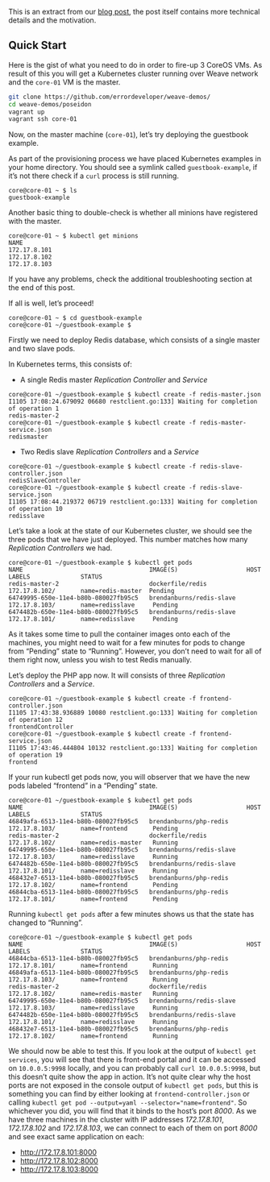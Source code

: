 This is an extract from our [blog post](http://weaveblog.com/2014/11/11/weave-for-kubernetes/), the post itself contains more technical details and the motivation.

## Quick Start

Here is the gist of what you need to do in order to fire-up 3 CoreOS VMs. As result of this you will get a Kubernetes cluster running over Weave network and the `core-01` VM is the master.

```Bash
git clone https://github.com/errordeveloper/weave-demos/
cd weave-demos/poseidon
vagrant up
vagrant ssh core-01
```

Now, on the master machine (`core-01`), let’s try deploying the guestbook example.

As part of the provisioning process we have placed Kubernetes examples in your home directory. You should see a symlink called `guestbook-example`, if it’s not there check if a `curl` process is still running.

```
core@core-01 ~ $ ls
guestbook-example
```

Another basic thing to double-check is whether all minions have registered with the master.

```
core@core-01 ~ $ kubectl get minions
NAME
172.17.8.101
172.17.8.102
172.17.8.103
```

If you have any problems, check the additional troubleshooting section at the end of this post.

If all is well, let’s proceed!

```
core@core-01 ~ $ cd guestbook-example
core@core-01 ~/guestbook-example $
```

Firstly we need to deploy Redis database, which consists of a single master and two slave pods.

In Kubernetes terms, this consists of:

  - A single Redis master _Replication Controller_ and _Service_

```
core@core-01 ~/guestbook-example $ kubectl create -f redis-master.json
I1105 17:08:24.679092 06680 restclient.go:133] Waiting for completion of operation 1
redis-master-2
core@core-01 ~/guestbook-example $ kubectl create -f redis-master-service.json
redismaster
```

  - Two Redis slave _Replication Controllers_ and a _Service_

```
core@core-01 ~/guestbook-example $ kubectl create -f redis-slave-controller.json
redisSlaveController
core@core-01 ~/guestbook-example $ kubectl create -f redis-slave-service.json
I1105 17:08:44.219372 06719 restclient.go:133] Waiting for completion of operation 10
redisslave
```

Let’s take a look at the state of our Kubernetes cluster, we should see the three pods that we have just deployed. This number matches how many _Replication Controllers_ we had.

```
core@core-01 ~/guestbook-example $ kubectl get pods
NAME                                   IMAGE(S)                   HOST                LABELS              STATUS
redis-master-2                         dockerfile/redis           172.17.8.102/       name=redis-master  Pending
64749995-650e-11e4-b80b-080027fb95c5   brendanburns/redis-slave   172.17.8.103/       name=redisslave     Pending
6474482b-650e-11e4-b80b-080027fb95c5   brendanburns/redis-slave   172.17.8.101/       name=redisslave     Pending
```

As it takes some time to pull the container images onto each of the machines, you might need to wait for a few minutes for pods to change from “Pending” state to “Running”. However, you don’t need to wait for all of them right now, unless you wish to test Redis manually.

Let’s deploy the PHP app now. It will consists of three _Replication Controllers_ and a _Service_.

```
core@core-01 ~/guestbook-example $ kubectl create -f frontend-controller.json
I1105 17:43:38.936889 10080 restclient.go:133] Waiting for completion of operation 12
frontendController
core@core-01 ~/guestbook-example $ kubectl create -f frontend-service.json
I1105 17:43:46.444804 10132 restclient.go:133] Waiting for completion of operation 19
frontend
```

If your run kubectl get pods now, you will observer that we have the new pods labeled “frontend” in a “Pending” state.

```
core@core-01 ~/guestbook-example $ kubectl get pods
NAME                                   IMAGE(S)                   HOST                LABELS              STATUS
46849afa-6513-11e4-b80b-080027fb95c5   brendanburns/php-redis     172.17.8.103/       name=frontend       Pending
redis-master-2                         dockerfile/redis           172.17.8.102/       name=redis-master   Running
64749995-650e-11e4-b80b-080027fb95c5   brendanburns/redis-slave   172.17.8.103/       name=redisslave     Running
6474482b-650e-11e4-b80b-080027fb95c5   brendanburns/redis-slave   172.17.8.101/       name=redisslave     Running
468432e7-6513-11e4-b80b-080027fb95c5   brendanburns/php-redis     172.17.8.102/       name=frontend       Pending
46844cba-6513-11e4-b80b-080027fb95c5   brendanburns/php-redis     172.17.8.101/       name=frontend       Pending
```

Running `kubectl get pods` after a few minutes shows us that the state has changed to “Running”.

```
core@core-01 ~/guestbook-example $ kubectl get pods
NAME                                   IMAGE(S)                   HOST                LABELS              STATUS
46844cba-6513-11e4-b80b-080027fb95c5   brendanburns/php-redis     172.17.8.101/       name=frontend       Running
46849afa-6513-11e4-b80b-080027fb95c5   brendanburns/php-redis     172.17.8.103/       name=frontend       Running
redis-master-2                         dockerfile/redis           172.17.8.102/       name=redis-master   Running
64749995-650e-11e4-b80b-080027fb95c5   brendanburns/redis-slave   172.17.8.103/       name=redisslave     Running
6474482b-650e-11e4-b80b-080027fb95c5   brendanburns/redis-slave   172.17.8.101/       name=redisslave     Running
468432e7-6513-11e4-b80b-080027fb95c5   brendanburns/php-redis     172.17.8.102/       name=frontend       Running
```

We should now be able to test this. If you look at the output of `kubectl get services`, you will see that there is front-end portal and it can be accessed on `10.0.0.5:9998` locally, and you can probably call `curl 10.0.0.5:9998`, but this doesn’t quite show the app in action. It’s not quite clear why the host ports are not exposed in the console output of `kubectl get pods`, but this is something you can find by either looking at `frontend-controller.json` or calling `kubectl get pod --output=yaml --selector="name=frontend"`. So whichever you did, you will find that it binds to the host’s port _8000_. As we have three machines in the cluster with IP addresses _172.17.8.101_, _172.17.8.102_ and _172.17.8.103_, we can connect to each of them on port _8000_ and see exact same application on each:

  - http://172.17.8.101:8000
  - http://172.17.8.102:8000
  - http://172.17.8.103:8000

